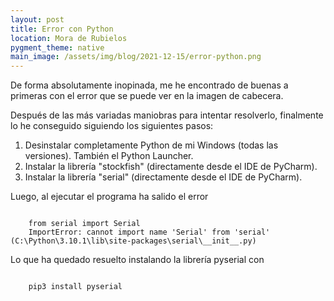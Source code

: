 ```yaml
---
layout: post
title: Error con Python
location: Mora de Rubielos
pygment_theme: native
main_image: /assets/img/blog/2021-12-15/error-python.png
---
```

De forma absolutamente inopinada, me he encontrado de buenas a primeras con el error que se puede ver en la imagen de cabecera.

Después de las más variadas maniobras para intentar resolverlo, finalmente lo he conseguido siguiendo los siguientes pasos:

1. Desinstalar completamente Python de mi Windows (todas las versiones). También el Python Launcher.
2. Instalar la librería "stockfish" (directamente desde el IDE de PyCharm).
3. Instalar la librería "serial" (directamente desde el IDE de PyCharm).

Luego, al ejecutar el programa ha salido el error

```console

    from serial import Serial
    ImportError: cannot import name 'Serial' from 'serial' (C:\Python\3.10.1\lib\site-packages\serial\__init__.py)

```

Lo que ha quedado resuelto instalando la librería pyserial con


```console

    pip3 install pyserial

```
